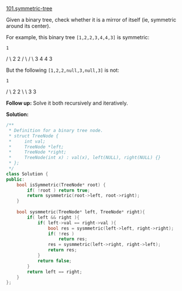 [101.symmetric-tree](https://leetcode.com/problems/symmetric-tree/)  

Given a binary tree, check whether it is a mirror of itself (ie, symmetric around its center).

For example, this binary tree `[1,2,2,3,4,4,3]` is symmetric:

    1
   / \\
  2   2
 / \\ / \\
3  4 4  3

But the following `[1,2,2,null,3,null,3]` is not:

    1
   / \\
  2   2
   \\   \\
   3    3

**Follow up:** Solve it both recursively and iteratively.  



**Solution:**  

```cpp
/**
 * Definition for a binary tree node.
 * struct TreeNode {
 *     int val;
 *     TreeNode *left;
 *     TreeNode *right;
 *     TreeNode(int x) : val(x), left(NULL), right(NULL) {}
 * };
 */
class Solution {
public:
    bool isSymmetric(TreeNode* root) {
        if( !root ) return true;
        return sysmmetric(root->left, root->right);
    }
    
    bool sysmmetric(TreeNode* left, TreeNode* right){
        if( left && right ){
            if( left->val == right->val ){
                bool res = sysmmetric(left->left, right->right);
                if( !res )
                    return res;
                res = sysmmetric(left->right, right->left);
                return res;
            }
            return false;
        }
        return left == right;
    }
};
```
      
